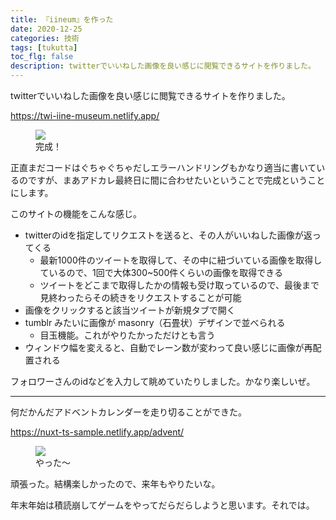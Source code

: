 ```yaml
---
title: 『iineum』を作った
date: 2020-12-25
categories: 技術
tags: [tukutta]
toc_flg: false
description: twitterでいいねした画像を良い感じに閲覧できるサイトを作りました。
---
```


twitterでいいねした画像を良い感じに閲覧できるサイトを作りました。

https://twi-iine-museum.netlify.app/

<figure><img src="https://firebasestorage.googleapis.com/v0/b/hukurouo.appspot.com/o/images%2Frapture_20201226011218.png?alt=media&token=217baed0-3464-4973-a66d-da84a9b2e1a2"><figcaption>完成！</figcaption></figure>

正直まだコードはぐちゃぐちゃだしエラーハンドリングもかなり適当に書いているのですが、まあアドカレ最終日に間に合わせたいということで完成ということにします。

このサイトの機能をこんな感じ。

- twitterのidを指定してリクエストを送ると、その人がいいねした画像が返ってくる
  - 最新1000件のツイートを取得して、その中に紐づいている画像を取得しているので、1回で大体300~500件くらいの画像を取得できる
  - ツイートをどこまで取得したかの情報も受け取っているので、最後まで見終わったらその続きをリクエストすることが可能
- 画像をクリックすると該当ツイートが新規タブで開く
- tumblr みたいに画像が masonry（石畳状）デザインで並べられる
  - 目玉機能。これがやりたかっただけとも言う
- ウィンドウ幅を変えると、自動でレーン数が変わって良い感じに画像が再配置される

フォロワーさんのidなどを入力して眺めていたりしました。かなり楽しいぜ。

<hr>

何だかんだアドベントカレンダーを走り切ることができた。

https://nuxt-ts-sample.netlify.app/advent/

<figure><img src="https://firebasestorage.googleapis.com/v0/b/hukurouo.appspot.com/o/images%2Frapture_20201226012821.png?alt=media&token=f6725562-2590-4460-8cd2-5a32ed2c76b5"><figcaption>やった～</figcaption></figure>

頑張った。結構楽しかったので、来年もやりたいな。

年末年始は積読崩してゲームをやってだらだらしようと思います。それでは。

